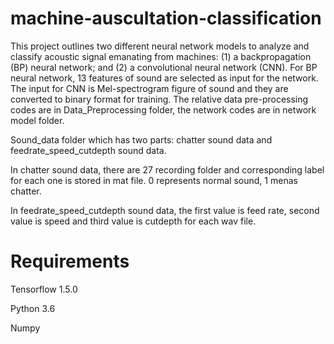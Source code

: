 # machine-auscultation-classification
This project outlines two different neural network models to analyze and classify acoustic signal emanating from machines: (1) a backpropagation (BP) neural network; and (2) a convolutional neural network (CNN). For BP neural network, 13 features of sound are selected as input for the network. The input for CNN is Mel-spectrogram figure of sound and they are converted to binary format for training. The relative data pre-processing codes are in Data_Preprocessing folder, the network codes are in network model folder.

Sound_data folder which has two parts: chatter sound data and feedrate_speed_cutdepth sound data. 

In chatter sound data, there are 27 recording folder and corresponding label for each one is stored in mat file. 0 represents normal sound, 1 menas chatter.

In feedrate_speed_cutdepth sound data, the first value is feed rate, second value is speed and third value is cutdepth for each wav file.

# Requirements
Tensorflow 1.5.0

Python 3.6

Numpy

